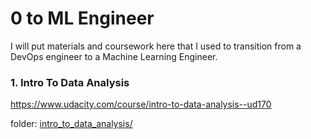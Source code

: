 # 0 to ML Engineer

I will put materials and coursework here that I used to transition from a DevOps
engineer to a Machine Learning Engineer.

### 1. Intro To Data Analysis

https://www.udacity.com/course/intro-to-data-analysis--ud170

folder: [intro\_to\_data_analysis/](intro_to_data_analysis/)

